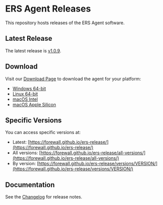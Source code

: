# ERS Agent Releases

This repository hosts releases of the ERS Agent software.

## Latest Release

The latest release is [v1.0.9](https://github.com/forewall/ers-release/releases/tag/v1.0.9).

## Download

Visit our [Download Page](https://forewall.github.io/ers-release/) to download the agent for your platform:

- [Windows 64-bit](https://github.com/forewall/ers-release/releases/latest/download/ers-agent-windows-amd64.exe)
- [Linux 64-bit](https://github.com/forewall/ers-release/releases/latest/download/ers-agent-linux-amd64)
- [macOS Intel](https://github.com/forewall/ers-release/releases/latest/download/ers-agent-darwin-amd64)
- [macOS Apple Silicon](https://github.com/forewall/ers-release/releases/latest/download/ers-agent-darwin-arm64)

## Specific Versions

You can access specific versions at:
- Latest: [https://forewall.github.io/ers-release/](https://forewall.github.io/ers-release/)
- All versions: [https://forewall.github.io/ers-release/all-versions/](https://forewall.github.io/ers-release/all-versions/)
- By version: [https://forewall.github.io/ers-release/versions/VERSION/](https://forewall.github.io/ers-release/versions/VERSION/)

## Documentation

See the [Changelog](https://forewall.github.io/ers-release/changelog) for release notes.

